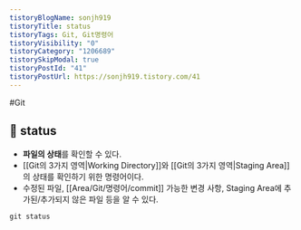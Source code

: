 ```yaml
---
tistoryBlogName: sonjh919
tistoryTitle: status
tistoryTags: Git, Git명령어
tistoryVisibility: "0"
tistoryCategory: "1206689"
tistorySkipModal: true
tistoryPostId: "41"
tistoryPostUrl: https://sonjh919.tistory.com/41
---
```

#Git 
## 🌈 status
+ **파일의 상태**를 확인할 수 있다.
+ [[Git의 3가지 영역|Working Directory]]와 [[Git의 3가지 영역|Staging Area]]의 상태를 확인하기 위한 명령어이다.
+ 수정된 파일, [[Area/Git/명령어/commit]] 가능한 변경 사항, Staging Area에 추가된/추가되지 않은 파일 등을 알 수 있다.
```dos
git status
```


